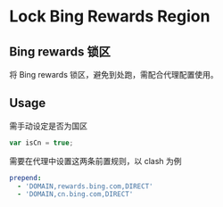 # Lock Bing Rewards Region
## Bing rewards 锁区

将 Bing rewards 锁区，避免到处跑，需配合代理配置使用。

## Usage

需手动设定是否为国区

```javascript
var isCn = true;
```

需要在代理中设置这两条前置规则，以 clash 为例
```yaml
prepend:
  - 'DOMAIN,rewards.bing.com,DIRECT'
  - 'DOMAIN,cn.bing.com,DIRECT'
```
